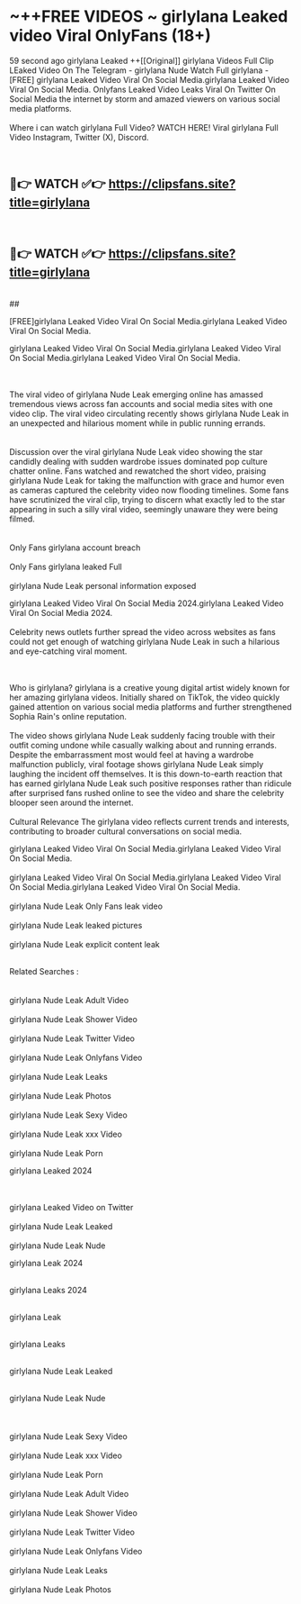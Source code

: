 # ~++FREE VIDEOS ~ girlylana Leaked video Viral OnlyFans (18+)<br>


59 second ago girlylana Leaked ++[[Original]] girlylana Videos Full Clip LEaked Video On The Telegram  - girlylana Nude  Watch Full girlylana - [FREE] girlylana Leaked Video Viral On Social Media.girlylana Leaked Video Viral On Social Media.   Onlyfans Leaked Video Leaks Viral On Twitter On Social Media the internet by storm and amazed viewers on various social media platforms. <br><br>
Where i can watch girlylana Full Video? WATCH HERE! Viral girlylana Full Video Instagram, Twitter (X), Discord. <br>


 <br>

##  🔴👉 WATCH ✅👉  <a href="https://clipsfans.site?title=girlylana&ref=git">https://clipsfans.site?title=girlylana</a> <br>
  <br>

##  🔴👉 WATCH ✅👉  <a href="https://clipsfans.site?title=girlylana&ref=git">https://clipsfans.site?title=girlylana</a> <br>
  <br>
  ##



[FREE]girlylana Leaked Video Viral On Social Media.girlylana Leaked Video Viral On Social Media. <br>

girlylana Leaked Video Viral On Social Media.girlylana Leaked Video Viral On Social Media.girlylana Leaked Video Viral On Social Media. <br>


  <br>

  <br>
The viral video of girlylana Nude Leak emerging online has amassed tremendous views across fan accounts and social media sites with one video clip. The viral video circulating recently shows girlylana Nude Leak in an unexpected and hilarious moment while in public running errands.<br>
<br>


<br>
Discussion over the viral girlylana Nude Leak video showing the star candidly dealing with sudden wardrobe issues dominated pop culture chatter online. Fans watched and rewatched the short video, praising girlylana Nude Leak for taking the malfunction with grace and humor even as cameras captured the celebrity video now flooding timelines. Some fans have scrutinized the viral clip, trying to discern what exactly led to the star appearing in such a silly viral video, seemingly unaware they were being filmed.<br>
<br>
<br> 
Only Fans girlylana account breach<br>
<br>
Only Fans girlylana leaked Full <br>
<br>
girlylana Nude Leak personal information exposed<br>

girlylana Leaked Video Viral On Social Media 2024.girlylana Leaked Video Viral On Social Media 2024. <br>
<br>
Celebrity news outlets further spread the video across websites as fans could not get enough of watching girlylana Nude Leak in such a hilarious and eye-catching viral moment.<br>
<br>

<br>
Who is girlylana? girlylana is a creative young digital artist widely known for her amazing girlylana videos. Initially shared on TikTok, the video quickly gained attention on various social media platforms and further strengthened Sophia Rain's online reputation.<br>
<br>
The video shows girlylana Nude Leak suddenly facing trouble with their outfit coming undone while casually walking about and running errands. Despite the embarrassment most would feel at having a wardrobe malfunction publicly, viral footage shows girlylana Nude Leak simply laughing the incident off themselves. It is this down-to-earth reaction that has earned girlylana Nude Leak such positive responses rather than ridicule after surprised fans rushed online to see the video and share the celebrity blooper seen around the internet.<br>
<br>
Cultural Relevance The girlylana video reflects current trends and interests, contributing to broader cultural conversations on social media.<br>

girlylana Leaked Video Viral On Social Media.girlylana Leaked Video Viral On Social Media.<br>
<br>
girlylana Leaked Video Viral On Social Media.girlylana Leaked Video Viral On Social Media.girlylana Leaked Video Viral On Social Media.<br>
<br>
girlylana Nude Leak Only Fans leak video<br>
<br>
girlylana Nude Leak leaked pictures<br>
<br>
girlylana Nude Leak explicit content leak<br>


<br>
Related Searches :<br>
<br>

<br>
girlylana Nude Leak Adult Video<br>
<br>
girlylana Nude Leak Shower Video<br>
<br>
girlylana Nude Leak Twitter Video<br>
<br>
girlylana Nude Leak Onlyfans Video<br>
<br>
girlylana Nude Leak Leaks<br>
<br>
girlylana Nude Leak Photos<br>

<br>
girlylana Nude Leak Sexy Video<br>
<br>
girlylana Nude Leak xxx Video<br>
<br>
girlylana Nude Leak Porn<br>

girlylana  Leaked 2024 <br> <br>
<br>

girlylana Leaked Video on Twitter <br>
<br>
girlylana Nude Leak Leaked<br>
<br>
girlylana Nude Leak Nude<br>


girlylana  Leak 2024 <br> <br>



girlylana  Leaks 2024 <br> <br>



 
girlylana  Leak<br> <br>



girlylana  Leaks<br> <br>


girlylana Nude Leak Leaked<br> <br>

girlylana Nude Leak Nude<br> <br>
<br> <br>
girlylana Nude Leak Sexy Video
<br> <br>
girlylana Nude Leak xxx Video
<br> <br>
girlylana Nude Leak Porn
<br> <br>
girlylana Nude Leak Adult Video
<br> <br>
girlylana Nude Leak Shower Video
<br> <br>
girlylana Nude Leak Twitter Video
<br> <br>
girlylana Nude Leak Onlyfans Video
<br> <br>
girlylana Nude Leak Leaks
<br> <br>
girlylana Nude Leak Photos






</p>




 



</p>










